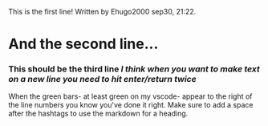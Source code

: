 This is the first line! Written by Ehugo2000 sep30, 21:22.

# And the second line...

### This should be the third line *I think when you want to make text on a new line you need to hit enter/return twice*

When the green bars- at least green on my vscode- appear to the right of the line numbers you know you've done it right.  Make sure to add a space after the hashtags to use the markdown for a heading.